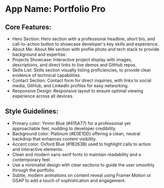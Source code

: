 # **App Name**: Portfolio Pro

## Core Features:

- Hero Section: Hero section with a professional headline, short bio, and call-to-action button to showcase developer's key skills and experience.
- About Me: About Me section with profile photo and tech stack to provide background and expertise.
- Projects Showcase: Interactive project display with images, descriptions, and direct links to live demos and GitHub repos.
- Skills List: Skills section visually listing proficiencies, to provide clear evidence of technical capabilities.
- Contact Section: Contact form for direct inquiries, with links to social media, GitHub, and LinkedIn profiles for easy networking.
- Responsive Design: Responsive layout to ensure optimal viewing experience across all devices.

## Style Guidelines:

- Primary color: Yinmn Blue (#415A77) for a professional yet approachable feel, nodding to developer credibility.
- Background color: Platinum (#E0E1DD) offering a clean, neutral backdrop that enhances content visibility.
- Accent color: Oxford Blue (#1B263B) used to highlight calls to action and interactive elements.
- Clean and modern sans-serif fonts to maintain readability and a contemporary feel.
- Use a minimalist design with clear sections to guide the user smoothly through the portfolio.
- Subtle, modern animations on content reveal using Framer Motion or GSAP to add a touch of sophistication and engagement.